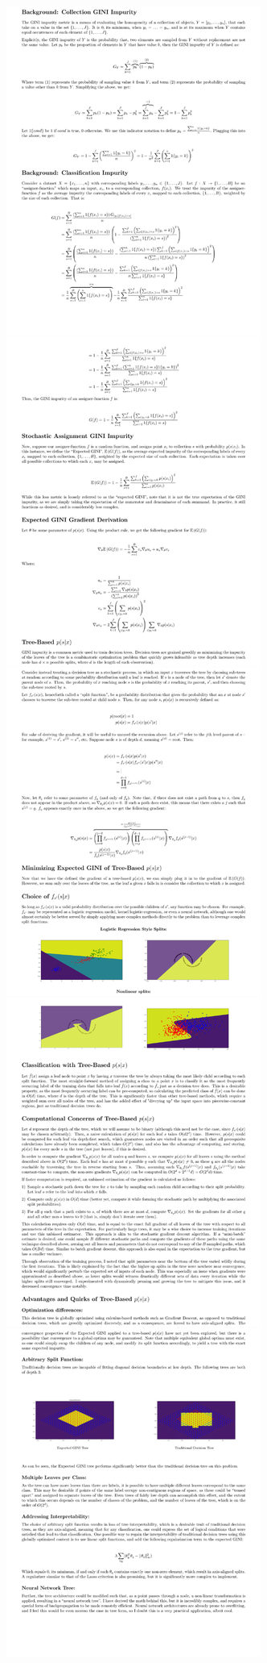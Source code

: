 ![alt text](https://github.com/CornellDataScience/Continuous-Impurity/blob/master/Expected%20GINI%20Readme%20PNGs/Expected_GINI_Github_Readme%20(4)-1.png?raw=true)
![alt text](https://github.com/CornellDataScience/Continuous-Impurity/blob/master/Expected%20GINI%20Readme%20PNGs/Expected_GINI_Github_Readme%20(4)-2.png?raw=true)
![alt text](https://github.com/CornellDataScience/Continuous-Impurity/blob/master/Expected%20GINI%20Readme%20PNGs/Expected_GINI_Github_Readme%20(4)-3.png?raw=true)
![alt text](https://github.com/CornellDataScience/Continuous-Impurity/blob/master/Expected%20GINI%20Readme%20PNGs/Expected_GINI_Github_Readme%20(4)-4.png?raw=true)
![alt text](https://github.com/CornellDataScience/Continuous-Impurity/blob/master/Expected%20GINI%20Readme%20PNGs/Expected_GINI_Github_Readme%20(4)-5.png?raw=true)
